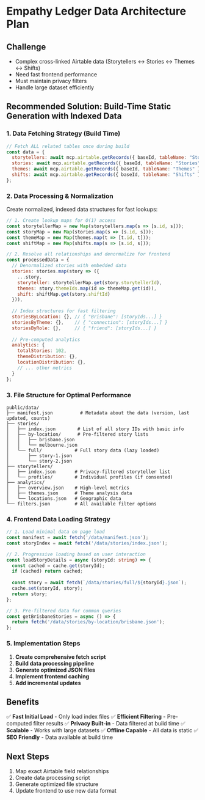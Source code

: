 # Empathy Ledger Data Architecture Plan

## Challenge
- Complex cross-linked Airtable data (Storytellers ↔ Stories ↔ Themes ↔ Shifts)
- Need fast frontend performance
- Must maintain privacy filters
- Handle large dataset efficiently

## Recommended Solution: Build-Time Static Generation with Indexed Data

### 1. Data Fetching Strategy (Build Time)

```javascript
// Fetch ALL related tables once during build
const data = {
  storytellers: await mcp.airtable.getRecords({ baseId, tableName: "Storytellers", filterByFormula: "{Project} = 'Orange Sky'" }),
  stories: await mcp.airtable.getRecords({ baseId, tableName: "Stories" }),
  themes: await mcp.airtable.getRecords({ baseId, tableName: "Themes" }),
  shifts: await mcp.airtable.getRecords({ baseId, tableName: "Shifts" })
};
```

### 2. Data Processing & Normalization

Create normalized, indexed data structures for fast lookups:

```javascript
// 1. Create lookup maps for O(1) access
const storytellerMap = new Map(storytellers.map(s => [s.id, s]));
const storyMap = new Map(stories.map(s => [s.id, s]));
const themeMap = new Map(themes.map(t => [t.id, t]));
const shiftMap = new Map(shifts.map(s => [s.id, s]));

// 2. Resolve all relationships and denormalize for frontend
const processedData = {
  // Denormalized stories with embedded data
  stories: stories.map(story => ({
    ...story,
    storyteller: storytellerMap.get(story.storytellerId),
    themes: story.themeIds.map(id => themeMap.get(id)),
    shift: shiftMap.get(story.shiftId)
  })),
  
  // Index structures for fast filtering
  storiesByLocation: {}, // { "Brisbane": [storyIds...] }
  storiesByTheme: {},    // { "connection": [storyIds...] }
  storiesByRole: {},     // { "friend": [storyIds...] }
  
  // Pre-computed analytics
  analytics: {
    totalStories: 102,
    themeDistribution: {},
    locationDistribution: {},
    // ... other metrics
  }
};
```

### 3. File Structure for Optimal Performance

```
public/data/
├── manifest.json          # Metadata about the data (version, last updated, counts)
├── stories/
│   ├── index.json        # List of all story IDs with basic info
│   ├── by-location/      # Pre-filtered story lists
│   │   ├── brisbane.json
│   │   └── melbourne.json
│   └── full/            # Full story data (lazy loaded)
│       ├── story-1.json
│       └── story-2.json
├── storytellers/
│   ├── index.json       # Privacy-filtered storyteller list
│   └── profiles/        # Individual profiles (if consented)
├── analytics/
│   ├── overview.json    # High-level metrics
│   ├── themes.json      # Theme analysis data
│   └── locations.json   # Geographic data
└── filters.json         # All available filter options
```

### 4. Frontend Data Loading Strategy

```typescript
// 1. Load minimal data on page load
const manifest = await fetch('/data/manifest.json');
const storyIndex = await fetch('/data/stories/index.json');

// 2. Progressive loading based on user interaction
const loadStoryDetails = async (storyId: string) => {
  const cached = cache.get(storyId);
  if (cached) return cached;
  
  const story = await fetch(`/data/stories/full/${storyId}.json`);
  cache.set(storyId, story);
  return story;
};

// 3. Pre-filtered data for common queries
const getBrisbaneStories = async () => {
  return fetch('/data/stories/by-location/brisbane.json');
};
```

### 5. Implementation Steps

1. **Create comprehensive fetch script**
2. **Build data processing pipeline**
3. **Generate optimized JSON files**
4. **Implement frontend caching**
5. **Add incremental updates**

## Benefits

✅ **Fast Initial Load** - Only load index files
✅ **Efficient Filtering** - Pre-computed filter results
✅ **Privacy Built-in** - Data filtered at build time
✅ **Scalable** - Works with large datasets
✅ **Offline Capable** - All data is static
✅ **SEO Friendly** - Data available at build time

## Next Steps

1. Map exact Airtable field relationships
2. Create data processing script
3. Generate optimized file structure
4. Update frontend to use new data format